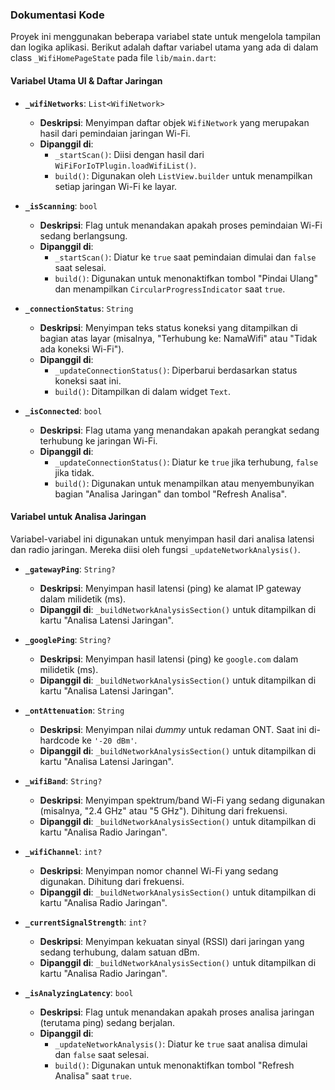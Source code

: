 
### Dokumentasi Kode

Proyek ini menggunakan beberapa variabel state untuk mengelola tampilan dan logika aplikasi. Berikut adalah daftar variabel utama yang ada di dalam class `_WifiHomePageState` pada file `lib/main.dart`:

#### Variabel Utama UI & Daftar Jaringan

*   **`_wifiNetworks`**: `List<WifiNetwork>`
    *   **Deskripsi**: Menyimpan daftar objek `WifiNetwork` yang merupakan hasil dari pemindaian jaringan Wi-Fi.
    *   **Dipanggil di**:
        *   `_startScan()`: Diisi dengan hasil dari `WiFiForIoTPlugin.loadWifiList()`.
        *   `build()`: Digunakan oleh `ListView.builder` untuk menampilkan setiap jaringan Wi-Fi ke layar.

*   **`_isScanning`**: `bool`
    *   **Deskripsi**: Flag untuk menandakan apakah proses pemindaian Wi-Fi sedang berlangsung.
    *   **Dipanggil di**:
        *   `_startScan()`: Diatur ke `true` saat pemindaian dimulai dan `false` saat selesai.
        *   `build()`: Digunakan untuk menonaktifkan tombol "Pindai Ulang" dan menampilkan `CircularProgressIndicator` saat `true`.

*   **`_connectionStatus`**: `String`
    *   **Deskripsi**: Menyimpan teks status koneksi yang ditampilkan di bagian atas layar (misalnya, "Terhubung ke: NamaWifi" atau "Tidak ada koneksi Wi-Fi").
    *   **Dipanggil di**:
        *   `_updateConnectionStatus()`: Diperbarui berdasarkan status koneksi saat ini.
        *   `build()`: Ditampilkan di dalam widget `Text`.

*   **`_isConnected`**: `bool`
    *   **Deskripsi**: Flag utama yang menandakan apakah perangkat sedang terhubung ke jaringan Wi-Fi.
    *   **Dipanggil di**:
        *   `_updateConnectionStatus()`: Diatur ke `true` jika terhubung, `false` jika tidak.
        *   `build()`: Digunakan untuk menampilkan atau menyembunyikan bagian "Analisa Jaringan" dan tombol "Refresh Analisa".

#### Variabel untuk Analisa Jaringan

Variabel-variabel ini digunakan untuk menyimpan hasil dari analisa latensi dan radio jaringan. Mereka diisi oleh fungsi `_updateNetworkAnalysis()`.

*   **`_gatewayPing`**: `String?`
    *   **Deskripsi**: Menyimpan hasil latensi (ping) ke alamat IP gateway dalam milidetik (ms).
    *   **Dipanggil di**: `_buildNetworkAnalysisSection()` untuk ditampilkan di kartu "Analisa Latensi Jaringan".

*   **`_googlePing`**: `String?`
    *   **Deskripsi**: Menyimpan hasil latensi (ping) ke `google.com` dalam milidetik (ms).
    *   **Dipanggil di**: `_buildNetworkAnalysisSection()` untuk ditampilkan di kartu "Analisa Latensi Jaringan".

*   **`_ontAttenuation`**: `String`
    *   **Deskripsi**: Menyimpan nilai *dummy* untuk redaman ONT. Saat ini di-hardcode ke `'-20 dBm'`.
    *   **Dipanggil di**: `_buildNetworkAnalysisSection()` untuk ditampilkan di kartu "Analisa Latensi Jaringan".

*   **`_wifiBand`**: `String?`
    *   **Deskripsi**: Menyimpan spektrum/band Wi-Fi yang sedang digunakan (misalnya, "2.4 GHz" atau "5 GHz"). Dihitung dari frekuensi.
    *   **Dipanggil di**: `_buildNetworkAnalysisSection()` untuk ditampilkan di kartu "Analisa Radio Jaringan".

*   **`_wifiChannel`**: `int?`
    *   **Deskripsi**: Menyimpan nomor channel Wi-Fi yang sedang digunakan. Dihitung dari frekuensi.
    *   **Dipanggil di**: `_buildNetworkAnalysisSection()` untuk ditampilkan di kartu "Analisa Radio Jaringan".

*   **`_currentSignalStrength`**: `int?`
    *   **Deskripsi**: Menyimpan kekuatan sinyal (RSSI) dari jaringan yang sedang terhubung, dalam satuan dBm.
    *   **Dipanggil di**: `_buildNetworkAnalysisSection()` untuk ditampilkan di kartu "Analisa Radio Jaringan".

*   **`_isAnalyzingLatency`**: `bool`
    *   **Deskripsi**: Flag untuk menandakan apakah proses analisa jaringan (terutama ping) sedang berjalan.
    *   **Dipanggil di**:
        *   `_updateNetworkAnalysis()`: Diatur ke `true` saat analisa dimulai dan `false` saat selesai.
        *   `build()`: Digunakan untuk menonaktifkan tombol "Refresh Analisa" saat `true`.
